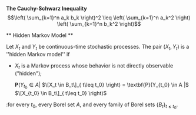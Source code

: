 **The Cauchy-Schwarz Inequality**
$$\left( \sum_{k=1}^n a_k b_k \right)^2 \leq \left( \sum_{k=1}^n a_k^2 \right) \left( \sum_{k=1}^n b_k^2 \right)$$

** Hidden Markov Model **

Let $X_t$ and $Y_t$ be continuous-time stochastic processes. The pair $(X_t,Y_t)$ is a ''hidden Markov model'' if
* $X_t$ is a Markov process whose behavior is not directly observable ("hidden");

  $\textbf{P}(Y_{t_0} \in A |$ $\[X_t \in B_t\]_{ t\leq t_0} \right) = \textbf{P}(Y_{t_0} \in A |$ $\[X_{t_0} \in B_t\]_{ t\leq t_0} \right)$

:for every $t_0,$ every Borel set $A,$ and every family of Borel sets $\{B_t\}_{t \leq t_0}.$

